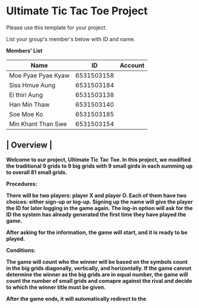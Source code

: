 Ultimate Tic Tac Toe Project
=============
Please use this template for your project.

List your group's member's below with ID and name.

<b> Members' List <b>

|       Name          |      ID        |   Account  |
|---------------------|----------------|------------|
| Moe Pyae Pyae Kyaw  |   6531503158   |            |
| Siss Hmue Aung      |   6531503184   |            |
| Ei thiri Aung       |   6531503138   |            |
| Han Min Thaw        |   6531503140   |            |
| Soe Moe Ko          |   6531503185   |            |
| Min Khant Than Swe  |   6531503154   |            |

| Overview |
------------

Welcome to our project, Ultimate Tic Tac Toe. In this project, we modified the traditional 9 grids to 9 big grids with 9 small girds in each summing up to overall 81 small grids. 

Procedures:

There will be two players: player X and player O. Each of them have two choices: either sign-up or log-up. Signing up the name will give the player the ID for later logging in the game again. The log-in option will ask for the ID the system has already generated the first time they have played the game.

After asking for the information, the game will start, and it is ready to be played. 

Conditions:

The game will count who the winner will be based on the symbols count in the big grids diagonally, vertically, and horizontally. If the game cannot determine the winner as the big grids are in equal number, the game will count the number of small grids and comapre against the rival and decide to which the winner title must be given.

After the game ends, it will automatically redirect to the 
